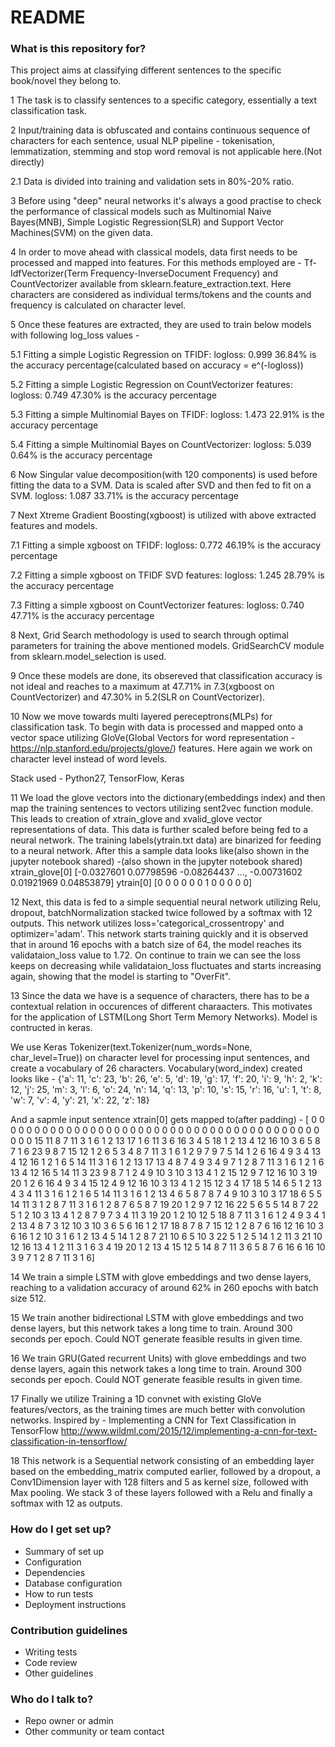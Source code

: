 # README #

### What is this repository for? ###

This project aims at classifying different sentences to the specific book/novel they belong to.

1 The task is to classify sentences to a specific category, essentially a text classification task. 

2 Input/training data is obfuscated and contains continuous sequence of characters for each sentence, usual NLP pipeline - tokenisation, lemmatization, stemming and stop word removal is not applicable here.(Not directly)

2.1 Data is divided into training and validation sets in 80%-20% ratio. 

3 Before using "deep" neural networks it's always a good practise to check the performance of classical models such as Multinomial Naive Bayes(MNB), Simple Logistic Regression(SLR) and Support Vector Machines(SVM) on the given data.

4 In order to move ahead with classical models, data first needs to be processed and mapped into features. For this methods employed are - Tf-IdfVectorizer(Term Frequency-InverseDocument Frequency) and CountVectorizer available from sklearn.feature_extraction.text. Here characters are considered as individual terms/tokens and the counts and frequency is calculated on character level.

5 Once these features are extracted, they are used to train below models with following log_loss values - 

5.1 Fitting a simple Logistic Regression on TFIDF:
logloss: 0.999 
36.84% is the accuracy percentage(calculated based on accuracy = e^(-logloss))

5.2 Fitting a simple Logistic Regression on CountVectorizer features:
logloss: 0.749 
47.30% is the accuracy percentage

5.3 Fitting a simple Multinomial Bayes on TFIDF:
logloss: 1.473 
22.91% is the accuracy percentage

5.4 Fitting a simple Multinomial Bayes on CountVectorizer:
logloss: 5.039 
0.64% is the accuracy percentage

6 Now Singular value decomposition(with 120 components) is used before fitting the data to a SVM. Data is scaled after SVD and then fed to fit on a SVM.
logloss: 1.087 
33.71% is the accuracy percentage 

7 Next Xtreme Gradient Boosting(xgboost) is utilized with above extracted features and models.

7.1 Fitting a simple xgboost on TFIDF:
logloss: 0.772 
46.19% is the accuracy percentage

7.2 Fitting a simple xgboost on TFIDF SVD features:
logloss: 1.245 
28.79% is the accuracy percentage

7.3 Fitting a simple xgboost on CountVectorizer features:
logloss: 0.740 
47.71% is the accuracy percentage

8 Next, Grid Search methodology is used to search through optimal parameters for training the above mentioned models. GridSearchCV module from sklearn.model_selection is used.

9 Once these models are done, its obsereved that classification accuracy is not ideal and reaches to a maximum at 47.71% in 7.3(xgboost on CountVectorizer) and 47.30% in 5.2(SLR on CountVectorizer).

10 Now we move towards multi layered pereceptrons(MLPs) for classification task. To begin with data is processed and mapped onto a vector space utilizing GloVe(Global Vectors for word representation - https://nlp.stanford.edu/projects/glove/) features. Here again we work on character level instead of word levels.

Stack used - Python27, TensorFlow, Keras

11 We load the glove vectors into the dictionary(embeddings index) and then map the training sentences to vectors utilizing sent2vec function module. This leads to creation of xtrain_glove and xvalid_glove vector representations of data. This data is further scaled before being fed to a neural network. The training labels(ytrain.txt data) are binarized for feeding to a neural network. After this a sample data looks like(also shown in the jupyter notebook shared) -(also shown in the jupyter notebook shared)
xtrain_glove[0]
[-0.0327601   0.07798596 -0.08264437 ..., -0.00731602  0.01921969
   0.04853879]
ytrain[0]
[0 0 0 0 0 0 1 0 0 0 0 0]

12 Next, this data is fed to a simple sequential neural network utilizing Relu, dropout, batchNormalization stacked twice followed by a softmax with 12 outputs. This network utilizes loss='categorical_crossentropy' and optimizer='adam'. This network starts training quickly and it is observed that in around 16 epochs with a batch size of 64, the model reaches its validataion_loss value to 1.72. On continue to train we can see the loss keeps on decreasing while validataion_loss fluctuates and starts increasing again, showing that the model is starting to "OverFit".

13 Since the data we have is a sequence of characters, there has to be a contextual relation in occurences of different charaacters. This motivates for the application of LSTM(Long Short Term Memory Networks). Model is contructed in keras.

We use Keras Tokenizer(text.Tokenizer(num_words=None, char_level=True)) on character level for processing input sentences, and create a vocabulary of 26 characters. Vocabulary(word_index) created looks like - 
{'a': 11, 'c': 23, 'b': 26, 'e': 5, 'd': 19, 'g': 17, 'f': 20, 'i': 9, 'h': 2, 'k': 12, 'j': 25, 'm': 3, 'l': 6, 'o': 24, 'n': 14, 'q': 13, 'p': 10, 's': 15, 'r': 16, 'u': 1, 't': 8, 'w': 7, 'v': 4, 'y': 21, 'x': 22, 'z': 18}

And a sapmle input sentence xtrain[0] gets mapped to(after padding) - 
[ 0  0  0  0  0  0  0  0  0  0  0  0  0  0  0  0  0  0  0  0  0  0  0  0  0
  0  0  0  0  0  0  0  0  0  0  0  0  0  0  0  0  0  0  0 15 11  8  7 11  3
  1  6  1  2 13 17  1  6 11  3  6 16  3  4  5 18  1  2 13  4 12 16 10  3  6
  5  8  7  1  6 23  9  8  7 15 12  1  2  6  5  3  4  8  7 11  3  1  6  1  2
  9  7  9  7  5 14  1  2  6 16  4  9  3  4 13  4 12 16  1  2  1  6  5 14 11
  3  1  6  1  2 13 17 13  4  8  7  4  9  3  4  9  7  1  2  8  7 11  3  1  6
  1  2  1  6 13  4 12 16  5 14 11  3 23  9  8  7  1  2  4  9 10  3 10  3 13
  4  1  2 15 12  9  7 12 16 10  3 19 20  1  2  6 16  4  9  3  4 15 12  4  9
 12 16 10  3 13  4  1  2 15 12  3  4 17 18  5 14  6  5  1  2 13  4  3  4 11
  3  1  6  1  2  1  6  5 14 11  3  1  6  1  2 13  4  6  5  8  7  8  7  4  9
 10  3 10  3 17 18  6  5  5 14 11  3  1  2  8  7 11  3  1  6  1  2  8  7  6
  5  8  7 19 20  1  2  9  7 12 16 22  5  6  5  5 14  8  7 22  5  1  2 10  3
 13  4  1  2  8  7  9  7  3  4 11  3 19 20  1  2 10 12  5 18  8  7 11  3  1
  6  1  2  4  9  3  4  1  2 13  4  8  7  3 12 10  3 10  3  6  5  6 16  1  2
 17 18  8  7  8  7 15 12  1  2  8  7  6 16 12 16 10  3  6 16  1  2 10  3  1
  6  1  2 13  4  5 14  1  2  8  7 21 10  6  5 10  3 22  5  1  2  5 14  1  2
 11  3 21 10 12 16 13  4  1  2 11  3  1  6  3  4 19 20  1  2 13  4 15 12  5
 14  8  7 11  3  6  5  8  7  6 16  6 16 10  3  9  7  1  2  8  7 11  3  1  6]

14 We train a simple LSTM with glove embeddings and two dense layers, reaching to a validation accuracy of around 62% in 260 epochs with batch size 512.

15 We train another bidirectional LSTM with glove embeddings and two dense layers, but this network takes a long time to train. Around 300 seconds per epoch. Could NOT generate feasible results in given time.

16 We train GRU(Gated recurrent Units) with glove embeddings and two dense layers, again this network takes a long time to train. Around 300 seconds per epoch. Could NOT generate feasible results in given time.

17 Finally we utilize Training a 1D convnet with existing GloVe features/vectors, as the training times are much better with convolution networks. Inspired by - Implementing a CNN for Text Classification in TensorFlow http://www.wildml.com/2015/12/implementing-a-cnn-for-text-classification-in-tensorflow/

18 This network is a Sequential network consisting of an embedding layer based on the embedding_matrix computed earlier, followed by a dropout, a Conv1Dimension layer with 128 filters and 5 as kernel size, followed with Max pooling. We stack 3 of these layers followed with a Relu and finally a softmax with 12 as outputs.

### How do I get set up? ###

* Summary of set up
* Configuration
* Dependencies
* Database configuration
* How to run tests
* Deployment instructions

### Contribution guidelines ###

* Writing tests
* Code review
* Other guidelines

### Who do I talk to? ###

* Repo owner or admin
* Other community or team contact